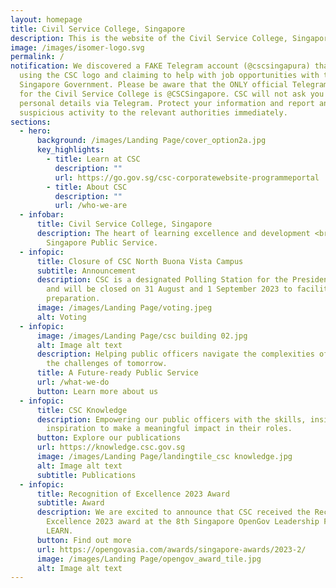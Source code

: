 ```yaml
---
layout: homepage
title: Civil Service College, Singapore
description: This is the website of the Civil Service College, Singapore.
image: /images/isomer-logo.svg
permalink: /
notification: We discovered a FAKE Telegram account (@cscsingapura) that is
  using the CSC logo and claiming to help with job opportunities with the
  Singapore Government. Please be aware that the ONLY official Telegram account
  for the Civil Service College is @CSCSingapore. CSC will not ask you for any
  personal details via Telegram. Protect your information and report any
  suspicious activity to the relevant authorities immediately.
sections:
  - hero:
      background: /images/Landing Page/cover_option2a.jpg
      key_highlights:
        - title: Learn at CSC
          description: ""
          url: https://go.gov.sg/csc-corporatewebsite-programmeportal
        - title: About CSC
          description: ""
          url: /who-we-are
  - infobar:
      title: Civil Service College, Singapore
      description: The heart of learning excellence and development <br> for the
        Singapore Public Service.
  - infopic:
      title: Closure of CSC North Buona Vista Campus
      subtitle: Announcement
      description: CSC is a designated Polling Station for the Presidential Election
        and will be closed on 31 August and 1 September 2023 to facilitate site
        preparation.
      image: /images/Landing Page/voting.jpeg
      alt: Voting
  - infopic:
      image: /images/Landing Page/csc building 02.jpg
      alt: Image alt text
      description: Helping public officers navigate the complexities of today and face
        the challenges of tomorrow.
      title: A Future-ready Public Service
      url: /what-we-do
      button: Learn more about us
  - infopic:
      title: CSC Knowledge
      description: Empowering our public officers with the skills, insights and
        inspiration to make a meaningful impact in their roles.
      button: Explore our publications
      url: https://knowledge.csc.gov.sg
      image: /images/Landing Page/landingtile_csc knowledge.jpg
      alt: Image alt text
      subtitle: Publications
  - infopic:
      title: Recognition of Excellence 2023 Award
      subtitle: Award
      description: We are excited to announce that CSC received the Recognition of
        Excellence 2023 award at the 8th Singapore OpenGov Leadership Forum for
        LEARN.
      button: Find out more
      url: https://opengovasia.com/awards/singapore-awards/2023-2/
      image: /images/Landing Page/opengov_award_tile.jpg
      alt: Image alt text
---
```

